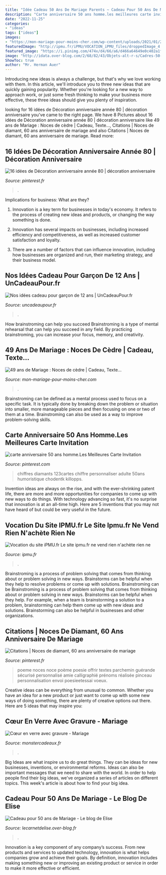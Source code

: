 ```yaml
---
title: "Idée Cadeau 50 Ans De Mariage Parents ~ Cadeau Pour 50 Ans De Mariage"
description: "Carte anniversaire 50 ans homme.les meilleures carte invitation"
date: "2022-11-25"
categories:
- "ideas"
tags: ["ideas"]
images:
- "https://mon-mariage-pour-moins-cher.com/wp-content/uploads/2021/01/211DA5EA-50A4-4FE8-BA1A-D4D4A02F1358.png"
featuredImage: "http://ipmu.fr/iPMU/VOCATION_iPMU_files/droppedImage_4.jpg"
featured_image: "https://i.pinimg.com/474x/d4/66/a6/d466a64649e0c402a1f784ba8d20fb58--party-noel-party-année-.jpg"
image: "http://idata.over-blog.com/2/68/82/43/Objets-alt-r-s/Cadres-50-ans-de-mariage/Deux-cadres-50-ans-de-mariage---21-.JPG"
ShowToc: true
author: "Mr. Herman Auer"
---
```



Introducing new ideas is always a challenge, but that's why we love working with them. In this article, we'll introduce you to three new ideas that are quickly gaining popularity. Whether you're looking for a new way to approach work, or just some fresh thinking to make your business more effective, these three ideas should give you plenty of inspiration.

	

		
looking for 16 idées de Décoration anniversaire année 80 | décoration anniversaire you've came to the right page. We have 8 Pictures about 16 idées de Décoration anniversaire année 80 | décoration anniversaire like 49 ans de Mariage : Noces de cèdre | Cadeau, Texte..., Citations | Noces de diamant, 60 ans anniversaire de mariage and also Citations | Noces de diamant, 60 ans anniversaire de mariage. Read more:
		
    
## 16 Idées De Décoration Anniversaire Année 80 | Décoration Anniversaire

<img loading=lazy src="https://i.pinimg.com/474x/d4/66/a6/d466a64649e0c402a1f784ba8d20fb58--party-noel-party-année-.jpg" onerror="this.onerror=null;this.src='https://tse1.mm.bing.net/th?id=OIP.I8VHuCyLJNfzEwjqQcMIkAAAAA&amp;pid=15.1';" alt="16 idées de Décoration anniversaire année 80 | décoration anniversaire">

_Source: pinterest.fr_

>. 

	

Implications for business: What are they?
1. Innovation is a key term for businesses in today's economy. It refers to the process of creating new ideas and products, or changing the way something is done.
2. Innovation has several impacts on businesses, including increased efficiency and competitiveness, as well as increased customer satisfaction and loyalty.

3. There are a number of factors that can influence innovation, including how businesses are organized and run, their marketing strategy, and their business model.

    
## Nos Idées Cadeau Pour Garçon De 12 Ans | UnCadeauPour.fr

<img loading=lazy src="https://www.uncadeaupour.fr/wp-content/uploads/2020/10/liz99-ftakfoug9dy-unsplash-e1603989936942.jpg" onerror="this.onerror=null;this.src='https://tse2.mm.bing.net/th?id=OIP.G4O_DP0q_Z6omBb95r85jAHaGU&amp;pid=15.1';" alt="Nos idées cadeau pour garçon de 12 ans | UnCadeauPour.fr">

_Source: uncadeaupour.fr_

>. 

	

How brainstroming can help you succeed
Brainstroming is a type of mental rehearsal that can help you succeed in any field. By practicing brainstroming, you can increase your focus, memory, and creativity.

    
## 49 Ans De Mariage : Noces De Cèdre | Cadeau, Texte...

<img loading=lazy src="https://mon-mariage-pour-moins-cher.com/wp-content/uploads/2021/01/211DA5EA-50A4-4FE8-BA1A-D4D4A02F1358.png" onerror="this.onerror=null;this.src='https://tse4.mm.bing.net/th?id=OIP.DAe0ze5GJuF-26MJIqIcVgHaDJ&amp;pid=15.1';" alt="49 ans de Mariage : Noces de cèdre | Cadeau, Texte...">

_Source: mon-mariage-pour-moins-cher.com_

>. 

	

Brainstroming can be defined as a mental process used to focus on a specific task. It is typically done by breaking down the problem or situation into smaller, more manageable pieces and then focusing on one or two of them at a time. Brainstroming can also be used as a way to improve problem-solving skills.

    
## Carte Anniversaire 50 Ans Homme.Les Meilleures Carte Invitation

<img loading=lazy src="https://i.pinimg.com/originals/62/6b/69/626b69af05f5f5b6fbbfd95a1eca2009.jpg" onerror="this.onerror=null;this.src='https://tse1.mm.bing.net/th?id=OIP.ob8tEvM_--Ti8V1Yi0gf8gHaE5&amp;pid=15.1';" alt="carte anniversaire 50 ans homme.Les Meilleures Carte Invitation">

_Source: pinterest.com_

>chiffres diamants 123cartes chiffre personnaliser adulte 50ans humoristique chodentk killopps. 

	

Invention ideas are always on the rise, and with the ever-shrinking patent life, there are more and more opportunities for companies to come up with new ways to do things. With technology advancing so fast, it's no surprise that innovation is at an all-time high. Here are 5 inventions that you may not have heard of but could be very useful in the future.

    
## Vocation Du Site IPMU.fr Le Site Ipmu.fr Ne Vend Rien N&#039;achète Rien Ne

<img loading=lazy src="http://ipmu.fr/iPMU/VOCATION_iPMU_files/droppedImage_4.jpg" onerror="this.onerror=null;this.src='https://tse2.mm.bing.net/th?id=OIP.0XlWNdy7EcaG2RhiHuJKcAHaFZ&amp;pid=15.1';" alt="Vocation du site iPMU.fr Le site ipmu.fr ne vend rien n&#039;achète rien ne">

_Source: ipmu.fr_

>. 

	

Brainstroming is a process of problem solving that comes from thinking about or problem solving in new ways. Brainstorms can be helpful when they help to resolve problems or come up with solutions. Brainstroming can be
Brainstroming is a process of problem solving that comes from thinking about or problem solving in new ways. Brainstorms can be helpful when they help. For example, when a team is brainstorming a solution to a problem, brainstorming can help them come up with new ideas and solutions. Brainstorming can also be helpful in businesses and other organizations.

    
## Citations | Noces De Diamant, 60 Ans Anniversaire De Mariage

<img loading=lazy src="https://i.pinimg.com/originals/bd/ac/f2/bdacf282ba8bb0f75be9417544dd79c2.jpg" onerror="this.onerror=null;this.src='https://tse1.mm.bing.net/th?id=OIP.ucVFYwOKeElXtWnzeUT9bgHaJy&amp;pid=15.1';" alt="Citations | Noces de diamant, 60 ans anniversaire de mariage">

_Source: pinterest.fr_

>poeme noces noce poème poesie offrir textes parchemin guérande sécurisé personnalisé amie calligraphié prénoms réalisée pinceau personnalisation envoi poesieetessai voeux. 

	

Creative ideas can be everything from unusual to common. Whether you have an idea for a new product or just want to come up with some new ways of doing something, there are plenty of creative options out there. Here are 5 ideas that may inspire you: 

    
## Cœur En Verre Avec Gravure - Mariage

<img loading=lazy src="https://cdn.monsterzeug.info/io/products/2759/share-image-2759.jpg?_jq=1602545907" onerror="this.onerror=null;this.src='https://tse4.mm.bing.net/th?id=OIP.kINid7y71axkExHNoFaBcQHaD3&amp;pid=15.1';" alt="Cœur en verre avec gravure - Mariage">

_Source: monstercadeaux.fr_

>. 

	

Big Ideas are what inspire us to do great things. They can be ideas for new businesses, inventions, or environmental reforms. Ideas can also be important messages that we need to share with the world. In order to help people find their big ideas, we've organized a series of articles on different topics. This week's article is about how to find your big idea.

    
## Cadeau Pour 50 Ans De Mariage - Le Blog De Elise

<img loading=lazy src="http://idata.over-blog.com/2/68/82/43/Objets-alt-r-s/Cadres-50-ans-de-mariage/Deux-cadres-50-ans-de-mariage---21-.JPG" onerror="this.onerror=null;this.src='https://tse4.mm.bing.net/th?id=OIP.EGF_gIqN75gfozDQd13RYAHaFN&amp;pid=15.1';" alt="Cadeau pour 50 ans de Mariage - Le blog de Elise">

_Source: lecarnetdelise.over-blog.fr_

>. 

	

Innovation is a key component of any company’s success. From new products and services to updated technology, innovation is what helps companies grow and achieve their goals. By definition, innovation includes making something new or improving an existing product or service in order to make it more effective or efficient.

